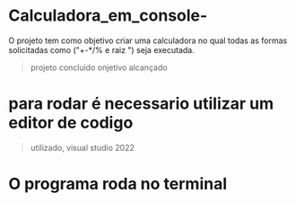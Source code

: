 # Calculadora_em_console-
O projeto tem como objetivo criar uma calculadora no qual todas as formas solicitadas como ("+-*/% e raiz ") seja executada.
> projeto concluido
> onjetivo alcançado
# para rodar é necessario utilizar um editor de codigo 
 > utilizado, visual studio 2022
# O programa roda no terminal 
